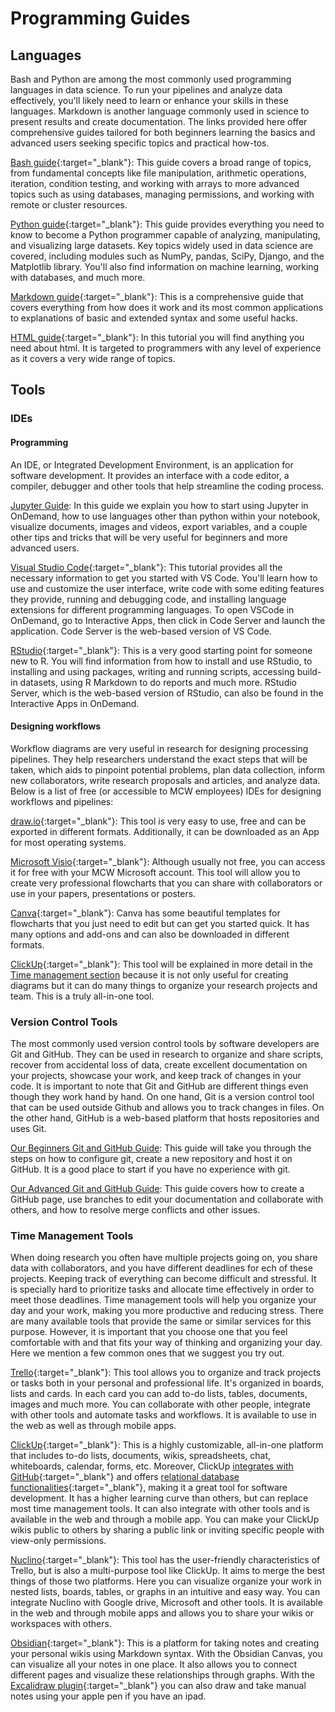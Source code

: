 # Programming Guides

## Languages

Bash and Python are among the most commonly used programming languages in data science. To run your pipelines and analyze data effectively, you'll likely need to learn or enhance your skills in these languages. Markdown is another language commonly used in science to present results and create documentation. The links provided here offer comprehensive guides tailored for both beginners learning the basics and advanced users seeking specific topics and practical how-tos.

[Bash guide](https://monicagiraldochica.github.io/bash_tutorial/){:target="_blank"}: This guide covers a broad range of topics, from fundamental concepts like file manipulation, arithmetic operations, iteration, condition testing, and working with arrays to more advanced topics such as using databases, managing permissions, and working with remote or cluster resources.

[Python guide](https://www.w3schools.com/python/){:target="_blank"}: This guide provides everything you need to know to become a Python programmer capable of analyzing, manipulating, and visualizing large datasets. Key topics widely used in data science are covered, including modules such as NumPy, pandas, SciPy, Django, and the Matplotlib library. You'll also find information on machine learning, working with databases, and much more.

[Markdown guide](https://www.markdownguide.org/getting-started/){:target="_blank"}: This is a comprehensive guide that covers everything from how does it work and its most common applications to explanations of basic and extended syntax and some useful hacks.

[HTML guide](https://www.w3schools.com/Html/){:target="_blank"}: In this tutorial you will find anything you need about html. It is targeted to programmers with any level of experience as it covers a very wide range of topics.

## Tools

### IDEs

#### Programming

An IDE, or Integrated Development Environment, is an application for software development. It provides an interface with a code editor, a compiler, debugger and other tools that help streamline the coding process.

[Jupyter Guide](../software/jupyter.md): In this guide we explain you how to start using Jupyter in OnDemand, how to use languages other than python within your notebook, visualize documents, images and videos, export variables, and a couple other tips and tricks that will be very useful for beginners and more advanced users.

[Visual Studio Code](https://code.visualstudio.com/docs/getstarted/getting-started){:target="_blank"}: This tutorial provides all the necessary information to get you started with VS Code. You'll learn how to use and customize the user interface, write code with some editing features they provide, running and debugging code, and installing language extensions for different programming languages. To open VSCode in OnDemand, go to Interactive Apps, then click in Code Server and launch the application. Code Server is the web-based version of VS Code.

[RStudio](https://www.dataquest.io/blog/tutorial-getting-started-with-r-and-rstudio/){:target="_blank"}: This is a very good starting point for someone new to R. You will find information from how to install and use RStudio, to installing and using packages, writing and running scripts, accessing build-in datasets, using R Markdown to do reports and much more. RStudio Server, which is the web-based version of RStudio, can also be found in the Interactive Apps in OnDemand.

#### Designing workflows

Workflow diagrams are very useful in research for designing processing pipelines. They help researchers understand the exact steps that will be taken, which aids to pinpoint potential problems, plan data collection, inform new collaborators, write research proposals and articles, and analyze data. Below is a list of free (or accessible to MCW employees) IDEs for designing workflows and pipelines:

[draw.io](https://www.drawio.com/){:target="_blank"}: This tool is very easy to use, free and can be exported in different formats. Additionally, it can be downloaded as an App for most operating systems.

[Microsoft Visio](https://support.microsoft.com/en-us/office/create-a-basic-flowchart-in-visio-e207d975-4a51-4bfa-a356-eeec314bd276){:target="_blank"}: Although usually not free, you can access it for free with your MCW Microsoft account. This tool will allow you to create very professional flowcharts that you can share with collaborators or use in your papers, presentations or posters.

[Canva](https://www.canva.com/graphs/workflow-diagrams/){:target="_blank"}: Canva has some beautiful templates for flowcharts that you just need to edit but can get you started quick. It has many options and add-ons and can also be downloaded in different formats.

[ClickUp](https://clickup.com/blog/workflow-diagram-examples/){:target="_blank"}: This tool will be explained in more detail in the [Time management section](#time-management-tools) because it is not only useful for creating diagrams but it can do many things to organize your research projects and team. This is a truly all-in-one tool.

### Version Control Tools

The most commonly used version control tools by software developers are Git and GitHub. They can be used in research to organize and share scripts, recover from accidental loss of data, create excellent documentation on your projects, showcase your work, and keep track of changes in your code. It is important to note that Git and GitHub are different things even though they work hand by hand. On one hand, Git is a version control tool that can be used outside Github and allows you to track changes in files. On the other hand, GitHub is a web-based platform that hosts repositories and uses Git.

[Our Beginners Git and GitHub Guide](../software/git.md): This guide will take you through the steps on how to configure git, create a new repository and host it on GitHub. It is a good place to start if you have no experience with git.

[Our Advanced Git and GitHub Guide](../software/advanced_git.md): This guide covers how to create a GitHub page, use branches to edit your documentation and collaborate with others, and how to resolve merge conflicts and other issues.

### Time Management Tools

When doing research you often have multiple projects going on, you share data with collaborators, and you have different deadlines for ech of these projects. Keeping track of everything can become difficult and stressful. It is specially hard to prioritize tasks and allocate time effectively in order to meet those deadlines. Time management tools will help you organize your day and your work, making you more productive and reducing stress. There are many available tools that provide the same or similar services for this purpose. However, it is important that you choose one that you feel comfortable with and that fits your way of thinking and organizing your day. Here we mention a few common ones that we suggest you try out.

[Trello](https://trello.com/guide){:target="_blank"}: This tool allows you to organize and track projects or tasks both in your personal and professional life. It's organized in boards, lists and cards. In each card you can add to-do lists, tables, documents, images and much more. You can collaborate with other people, integrate with other tools and automate tasks and workflows. It is available to use in the web as well as through mobile apps.

[ClickUp](https://university.clickup.com/page/course-catalog){:target="_blank"}: This is a highly customizable, all-in-one platform that includes to-do lists, documents, wikis, spreadsheets, chat, whiteboards, calendar, forms, etc. Moreover, ClickUp [integrates with GitHub](https://help.clickup.com/hc/en-us/articles/6305771568791-GitHub-integration){:target="_blank"} and offers [relational database functionalities](https://clickup.com/blog/relational-database/){:target="_blank"}, making it a great tool for software development. It has a higher learning curve than others, but can replace most time management tools. It can also integrate with other tools and is available in the web and through a mobile app. You can make your ClickUp wikis public to others by sharing a public link or inviting specific people with view-only permissions.

[Nuclino](https://help.nuclino.com/d81c3c05-getting-started){:target="_blank"}: This tool has the user-friendly characteristics of Trello, but is also a multi-purpose tool like ClickUp. It aims to merge the best things of those two platforms. Here you can visualize organize your work in nested lists, boards, tables, or graphs in an intuitive and easy way. You can integrate Nuclino with Google drive, Microsoft and other tools. It is available in the web and through mobile apps and allows you to share your wikis or workspaces with others.

[Obsidian](https://obsidian.rocks/getting-started-with-obsidian-a-beginners-guide/){:target="_blank"}: This is a platform for taking notes and creating your personal wikis using Markdown syntax. With the Obsidian Canvas, you can visualize all your notes in one place. It also allows you to connect different pages and visualize these relationships through graphs. With the [Excalidraw plugin](https://www.youtube.com/watch?v=i-hIfY-Ecjg&list=PL6mqgtMZ4NP3MQGVzQaemEx7YTgmJ9lNv){:target="_blank"} you can also draw and take manual notes using your apple pen if you have an ipad.
